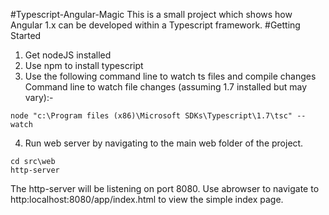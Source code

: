 #Typescript-Angular-Magic
This is a small project which shows how Angular 1.x can be developed within a Typescript framework.
#Getting Started
1) Get nodeJS installed
2) Use npm to install typescript
3) Use the following command line to watch ts files and compile changes
Command line to watch file changes (assuming 1.7 installed but may vary):-

```
node "c:\Program files (x86)\Microsoft SDKs\Typescript\1.7\tsc" --watch
```


4) Run web server by navigating to the main web folder of the project.
```
cd src\web
http-server
```

The http-server will be listening on port 8080. Use abrowser to navigate to http:localhost:8080/app/index.html to view the simple index page.
